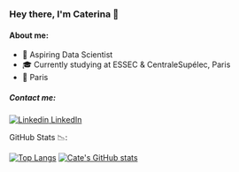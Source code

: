 ### Hey there, I'm Caterina 👋


#### About me: 

- 🔭 Aspiring Data Scientist
- 🎓 Currently studying at ESSEC & CentraleSupélec, Paris
- 📌 Paris

##### Contact me:

[![Linkedin](https://i.stack.imgur.com/gVE0j.png) LinkedIn](https://www.linkedin.com/in/caterina-conz/)
&nbsp;


GitHub Stats :chart_with_downwards_trend:: 

[![Top Langs](https://github-readme-stats.vercel.app/api/top-langs/?username=caterinaconz&show_icons=true&theme=cobalt)](https://github.com/caterinaconz/github-readme-stats) [![Cate's GitHub stats](https://github-readme-stats.vercel.app/api?username=caterinaconz&show_icons=true&theme=cobalt)](https://github.com/caterinaconz/github-readme-stats)



